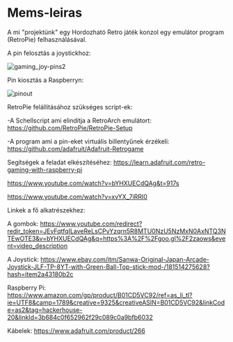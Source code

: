 # Mems-leiras
A mi "projektünk" egy Hordozható Retro játék konzol egy emulátor program (RetroPie) felhasználásával.

A pin felosztás a joystickhoz:

![gaming_joy-pins2](https://user-images.githubusercontent.com/44037717/51151015-40d75f80-1869-11e9-9d94-d802bfe57cd3.png)

Pin kiosztás a Raspberryn:

![pinout](https://user-images.githubusercontent.com/44037717/51151043-6e240d80-1869-11e9-82c7-05c9f8836d00.png)


RetroPie felállításához szükséges script-ek:

-A Schellscript ami elindítja a RetroArch emulátort:
https://github.com/RetroPie/RetroPie-Setup


-A program ami a pin-eket virtuális billentyűnek érzékeli:
https://github.com/adafruit/Adafruit-Retrogame



Segítségek a feladat elkészítéséhez:
https://learn.adafruit.com/retro-gaming-with-raspberry-pi

https://www.youtube.com/watch?v=bYHXUECdQAg&t=917s


https://www.youtube.com/watch?v=xvYX_7iRRI0



Linkek a fő alkatrészekhez:

A gombok:
https://www.youtube.com/redirect?redir_token=JEvFqtfqILaveReLsCPvYzqrn5R8MTU0NzU5NzMxN0AxNTQ3NTEwOTE3&v=bYHXUECdQAg&q=https%3A%2F%2Fgoo.gl%2F2zaows&event=video_description

A Joystick:
https://www.ebay.com/itm/Sanwa-Original-Japan-Arcade-Joystick-JLF-TP-8YT-with-Green-Ball-Top-stick-mod-/181514275628?hash=item2a43180b2c

Raspberry Pi:
https://www.amazon.com/gp/product/B01CD5VC92/ref=as_li_tl?ie=UTF8&camp=1789&creative=9325&creativeASIN=B01CD5VC92&linkCode=as2&tag=hackerhouse-20&linkId=3b684c0f652962f29c089c0a9bfb6032

Kábelek:
https://www.adafruit.com/product/266
